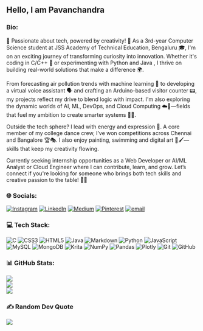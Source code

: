 ## Hello, I am Pavanchandra

### Bio:
🌟 Passionate about tech, powered by creativity! 🎨
As a 3rd-year Computer Science student at JSS Academy of Technical Education, Bengaluru 🎓, I'm on an exciting journey of transforming curiosity into innovation. Whether it's coding in C/C++ 🔧 or experimenting with Python and Java , I thrive on building real-world solutions that make a difference 🌍.

From forecasting air pollution trends with machine learning 🤖 to developing a virtual voice assistant 🗣️ and crafting an Arduino-based visitor counter 📟, my projects reflect my drive to blend logic with impact. I'm also exploring the dynamic worlds of AI, ML, DevOps, and Cloud Computing ☁️🚀—fields that fuel my ambition to create smarter systems 🧠💡.

Outside the tech sphere? I lead with energy and expression 💃. A core member of my college dance crew, I’ve won competitions across Chennai and Bangalore 🏆🎭. I also enjoy painting, swimming and digital art 🎨🖌️—skills that keep my creativity flowing.

Currently seeking internship opportunities as a Web Developer or AI/ML Analyst or Cloud Engineer where I can contribute, learn, and grow. Let’s connect if you're looking for someone who brings both tech skills and creative passion to the table! 🔗✨


### 🌐 Socials:
[![Instagram](https://img.shields.io/badge/Instagram-%23E4405F.svg?logo=Instagram&logoColor=white)](https://instagram.com/pavan_devang_l) [![LinkedIn](https://img.shields.io/badge/LinkedIn-%230077B5.svg?logo=linkedin&logoColor=white)](https://linkedin.com/in/pavanchandra-devang-l) [![Medium](https://img.shields.io/badge/Medium-12100E?logo=medium&logoColor=white)](https://medium.com/@pavanchandradevangl) [![Pinterest](https://img.shields.io/badge/Pinterest-%23E60023.svg?logo=Pinterest&logoColor=white)](https://pinterest.com/parikshith152) [![email](https://img.shields.io/badge/Email-D14836?logo=gmail&logoColor=white)](mailto:pavanchandradevangl@gmail.com) 

### 💻 Tech Stack:
![C](https://img.shields.io/badge/c-%2300599C.svg?style=for-the-badge&logo=c&logoColor=white) ![CSS3](https://img.shields.io/badge/css3-%231572B6.svg?style=for-the-badge&logo=css3&logoColor=white) ![HTML5](https://img.shields.io/badge/html5-%23E34F26.svg?style=for-the-badge&logo=html5&logoColor=white) ![Java](https://img.shields.io/badge/java-%23ED8B00.svg?style=for-the-badge&logo=openjdk&logoColor=white) ![Markdown](https://img.shields.io/badge/markdown-%23000000.svg?style=for-the-badge&logo=markdown&logoColor=white) ![Python](https://img.shields.io/badge/python-3670A0?style=for-the-badge&logo=python&logoColor=ffdd54) ![JavaScript](https://img.shields.io/badge/javascript-%23323330.svg?style=for-the-badge&logo=javascript&logoColor=%23F7DF1E) ![MySQL](https://img.shields.io/badge/mysql-4479A1.svg?style=for-the-badge&logo=mysql&logoColor=white) ![MongoDB](https://img.shields.io/badge/MongoDB-%234ea94b.svg?style=for-the-badge&logo=mongodb&logoColor=white) ![Krita](https://img.shields.io/badge/Krita-203759?style=for-the-badge&logo=krita&logoColor=EEF37B) ![NumPy](https://img.shields.io/badge/numpy-%23013243.svg?style=for-the-badge&logo=numpy&logoColor=white) ![Pandas](https://img.shields.io/badge/pandas-%23150458.svg?style=for-the-badge&logo=pandas&logoColor=white) ![Plotly](https://img.shields.io/badge/Plotly-%233F4F75.svg?style=for-the-badge&logo=plotly&logoColor=white) ![Git](https://img.shields.io/badge/git-%23F05033.svg?style=for-the-badge&logo=git&logoColor=white) ![GitHub](https://img.shields.io/badge/github-%23121011.svg?style=for-the-badge&logo=github&logoColor=white)
### 📊 GitHub Stats:
![](https://github-readme-stats.vercel.app/api?username=Pavanchandra-15&theme=tokyonight&hide_border=false&include_all_commits=false&count_private=false)<br/>
![](https://nirzak-streak-stats.vercel.app/?user=Pavanchandra-15&theme=tokyonight&hide_border=false)<br/>
![](https://github-readme-stats.vercel.app/api/top-langs/?username=Pavanchandra-15&theme=tokyonight&hide_border=false&include_all_commits=false&count_private=false&layout=compact)

### ✍️ Random Dev Quote
![](https://quotes-github-readme.vercel.app/api?type=horizontal&theme=radical)
